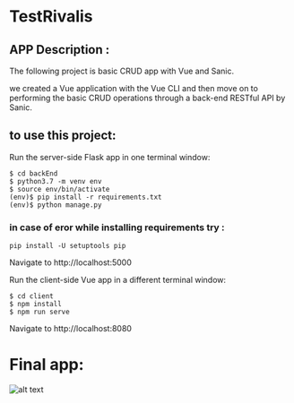 # TestRivalis

## APP Description :

The following project is basic CRUD app with Vue and Sanic.

we created a Vue application with the Vue CLI and then move on to performing the basic CRUD operations through a back-end RESTful API by Sanic.


## to use this project:

Run the server-side Flask app in one terminal window:

```
$ cd backEnd
$ python3.7 -m venv env
$ source env/bin/activate
(env)$ pip install -r requirements.txt
(env)$ python manage.py
```

### in case of eror while installing requirements try :  
``` pip install -U setuptools pip ``` 

Navigate to http://localhost:5000

Run the client-side Vue app in a different terminal window:

```
$ cd client
$ npm install
$ npm run serve
```

Navigate to http://localhost:8080


# Final app:


![alt text](app.png)


